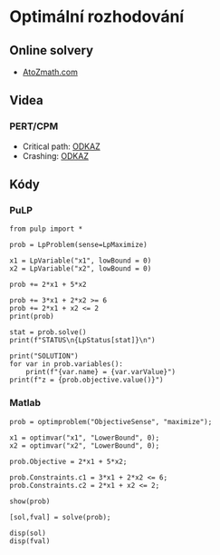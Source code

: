# Optimální rozhodování

## Online solvery

- [AtoZmath.com](https://cbom.atozmath.com/Menu/CBomMenu.aspx)

## Videa

### PERT/CPM

- Critical path: [ODKAZ](https://youtu.be/-TDh-5n90vk)
- Crashing: [ODKAZ](https://youtu.be/zYnyGU9WSCk)

## Kódy

### PuLP

```
from pulp import *

prob = LpProblem(sense=LpMaximize)

x1 = LpVariable("x1", lowBound = 0)
x2 = LpVariable("x2", lowBound = 0)

prob += 2*x1 + 5*x2

prob += 3*x1 + 2*x2 >= 6
prob += 2*x1 + x2 <= 2
print(prob)

stat = prob.solve()
print(f"STATUS\n{LpStatus[stat]}\n")

print("SOLUTION")
for var in prob.variables():
    print(f"{var.name} = {var.varValue}")
print(f"z = {prob.objective.value()}")
```

### Matlab

```
prob = optimproblem("ObjectiveSense", "maximize");

x1 = optimvar("x1", "LowerBound", 0);
x2 = optimvar("x2", "LowerBound", 0);

prob.Objective = 2*x1 + 5*x2;

prob.Constraints.c1 = 3*x1 + 2*x2 <= 6;
prob.Constraints.c2 = 2*x1 + x2 <= 2;

show(prob)

[sol,fval] = solve(prob);

disp(sol)
disp(fval)
```

